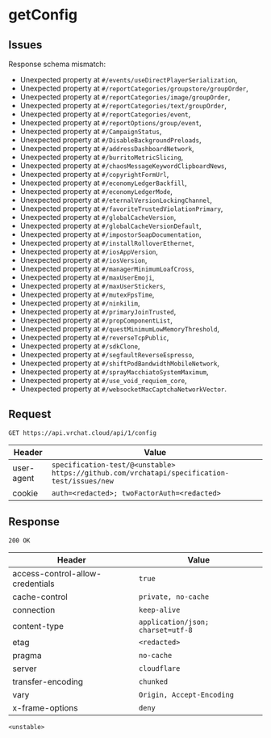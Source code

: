 # getConfig

## Issues
Response schema mismatch:
* Unexpected property at ``#/events/useDirectPlayerSerialization``,
* Unexpected property at ``#/reportCategories/groupstore/groupOrder``,
* Unexpected property at ``#/reportCategories/image/groupOrder``,
* Unexpected property at ``#/reportCategories/text/groupOrder``,
* Unexpected property at ``#/reportCategories/event``,
* Unexpected property at ``#/reportOptions/group/event``,
* Unexpected property at ``#/CampaignStatus``,
* Unexpected property at ``#/DisableBackgroundPreloads``,
* Unexpected property at ``#/addressDashboardNetwork``,
* Unexpected property at ``#/burritoMetricSlicing``,
* Unexpected property at ``#/chaosMessageKeywordClipboardNews``,
* Unexpected property at ``#/copyrightFormUrl``,
* Unexpected property at ``#/economyLedgerBackfill``,
* Unexpected property at ``#/economyLedgerMode``,
* Unexpected property at ``#/eternalVersionLockingChannel``,
* Unexpected property at ``#/favoriteTrustedViolationPrimary``,
* Unexpected property at ``#/globalCacheVersion``,
* Unexpected property at ``#/globalCacheVersionDefault``,
* Unexpected property at ``#/impostorSoapDocumentation``,
* Unexpected property at ``#/installRolloverEthernet``,
* Unexpected property at ``#/iosAppVersion``,
* Unexpected property at ``#/iosVersion``,
* Unexpected property at ``#/managerMinimumLoafCross``,
* Unexpected property at ``#/maxUserEmoji``,
* Unexpected property at ``#/maxUserStickers``,
* Unexpected property at ``#/mutexFpsTime``,
* Unexpected property at ``#/ninkilim``,
* Unexpected property at ``#/primaryJoinTrusted``,
* Unexpected property at ``#/propComponentList``,
* Unexpected property at ``#/questMinimumLowMemoryThreshold``,
* Unexpected property at ``#/reverseTcpPublic``,
* Unexpected property at ``#/sdkClone``,
* Unexpected property at ``#/segfaultReverseEspresso``,
* Unexpected property at ``#/shiftPodBandwidthMobileNetwork``,
* Unexpected property at ``#/sprayMacchiatoSystemMaximum``,
* Unexpected property at ``#/use_void_requiem_core``,
* Unexpected property at ``#/websocketMacCaptchaNetworkVector``.
## Request
`GET https://api.vrchat.cloud/api/1/config`

| Header | Value |
| ------ | ----- |
| user-agent | `specification-test/@<unstable> https://github.com/vrchatapi/specification-test/issues/new` |
| cookie | `auth=<redacted>; twoFactorAuth=<redacted>` |


## Response
`200 OK`

| Header | Value |
| ------ | ----- |
| access-control-allow-credentials | `true` |
| cache-control | `private, no-cache` |
| connection | `keep-alive` |
| content-type | `application/json; charset=utf-8` |
| etag | `<redacted>` |
| pragma | `no-cache` |
| server | `cloudflare` |
| transfer-encoding | `chunked` |
| vary | `Origin, Accept-Encoding` |
| x-frame-options | `deny` |

```jsonc
<unstable>
```
